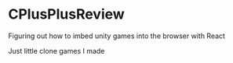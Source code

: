 # CPlusPlusReview
Figuring out how to imbed unity games into the browser with React

Just little clone games I made
